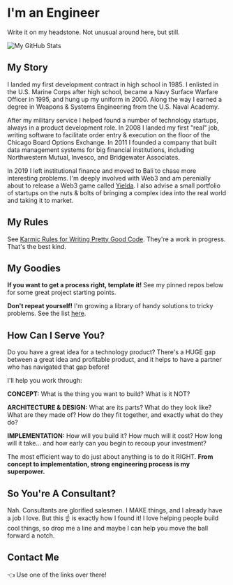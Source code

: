 # I'm an Engineer

Write it on my headstone. Not unusual around here, but still.

![My GitHub Stats](https://github-readme-stats-one-drab-12.vercel.app/api?username=karmaniverous&show_icons=true&rank_icon=percentile&show=prs_merged_percentage&include_all_commits=true)

## My Story

I landed my first development contract in high school in 1985. I enlisted in the U.S. Marine Corps after high school, became a Navy Surface Warfare Officer in 1995, and hung up my uniform in 2000. Along the way I earned a degree in Weapons & Systems Engineering from the U.S. Naval Academy. 

After my military service I helped found a number of technology startups, always in a product development role. In 2008 I landed my first "real" job, writing software to facilitate order entry & execution on the floor of the Chicago Board Options Exchange. In 2011 I founded a company that built data management systems for big financial institutions, including Northwestern Mutual, Invesco, and Bridgewater Associates.

In 2019 I left institutional finance and moved to Bali to chase more interesting problems. I'm deeply involved with Web3 and am perenially about to release a Web3 game called [Yielda](https://preview.yielda.io). I also advise a small portfolio of startups on the nuts & bolts of bringing a complex idea into the real world and taking it to market.

## My Rules

See [Karmic Rules for Writing Pretty Good Code](https://github.com/karmaniverous/rules/). They're a work in progress. That's the best kind.

## My Goodies

**If you want to get a process right, template it!** See my pinned repos below for some great project starting points.

**Don't repeat yourself!** I'm growing a library of handy solutions to tricky problems. See the list [here](https://www.npmjs.com/settings/karmaniverous/packages).

## How Can I Serve You?

Do you have a great idea for a technology product? There's a HUGE gap between a great idea and profitable product, and it helps to have a partner who has navigated that gap before!

I'll help you work through:

**CONCEPT:** What is the thing you want to build? What is it NOT?  

**ARCHITECTURE & DESIGN:** What are its parts? What do they look like? What are they made of? How do they fit together, and exactly what do they do?  

**IMPLEMENTATION:** How will you build it? How much will it cost? How long will it take... and how early can you begin to recoup your investment?  

The most efficient way to do just about anything is to do it RIGHT. **From concept to implementation, strong engineering process is my superpower.**

## So You're A Consultant?

Nah. Consultants are glorified salesmen. I MAKE things, and I already have a job I love. But this ☝️ is exactly how I found it! I love helping people build cool things, so drop me a line and maybe I can help you move the ball forward a notch.

## Contact Me



👈 Use one of the links over there!
